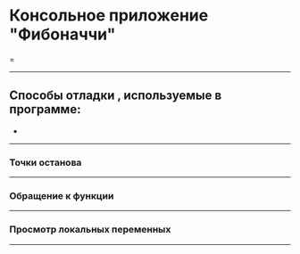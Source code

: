 # Консольное приложение "Фибоначчи"
=
***
## Способы отладки , используемые в программе:
-
***
### Точки останова
----------
### Обращение к функции
----------
### Просмотр локальных переменных
----------
